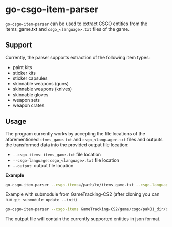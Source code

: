 # go-csgo-item-parser

`go-csgo-item-parser` can be used to extract CSGO entities from the items_game.txt and `csgo_<language>.txt`
files of the game.


## Support

Currently, the parser supports extraction of the following item types:

- paint kits
- sticker kits
- sticker capsules
- skinnable weapons (guns)
- skinnable weapons (knives)
- skinnable gloves
- weapon sets
- weapon crates


## Usage

The program currently works by accepting the file locations of the aforementioned `itmes_game.txt` and
`csgo_<language>.txt` files and outputs the transformed data into the provided output file location:

- `--csgo-items`: `items_game.txt` file location
- `--csgo-language`: `csgo_<language>.txt` file location
- `--output`: output file location

**Example**

```bash
go-csgo-item-parser --csgo-items=/path/to/items_game.txt --csgo-language=/path/to/csgo_english.txt --output=/path/to/result.json
```

Example with submodule from GameTracking-CS2 (after cloning you can run `git submodule update --init`)
```bash
go-csgo-item-parser --csgo-items GameTracking-CS2/game/csgo/pak01_dir/scripts/items/items_game.txt --csgo-language GameTracking-CS2/game/csgo/pak01_dir/resource/csgo_english.txt
```

The output file will contain the currently supported entities in json format.

